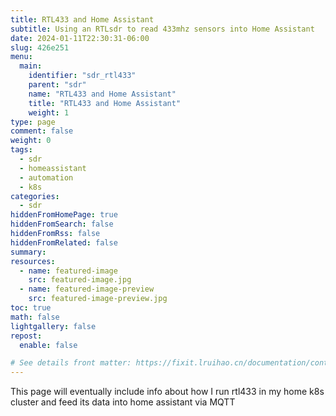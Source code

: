 ```yaml
---
title: RTL433 and Home Assistant
subtitle: Using an RTLsdr to read 433mhz sensors into Home Assistant
date: 2024-01-11T22:30:31-06:00
slug: 426e251
menu:
  main:
    identifier: "sdr_rtl433"
    parent: "sdr"
    name: "RTL433 and Home Assistant"
    title: "RTL433 and Home Assistant"
    weight: 1
type: page
comment: false
weight: 0
tags:
  - sdr
  - homeassistant
  - automation
  - k8s
categories:
  - sdr
hiddenFromHomePage: true
hiddenFromSearch: false
hiddenFromRss: false
hiddenFromRelated: false
summary:
resources:
  - name: featured-image
    src: featured-image.jpg
  - name: featured-image-preview
    src: featured-image-preview.jpg
toc: true
math: false
lightgallery: false
repost:
  enable: false

# See details front matter: https://fixit.lruihao.cn/documentation/content-management/introduction/#front-matter
---
```

This page will eventually include info about how I run rtl433 in my home k8s cluster and feed its data into home assistant via MQTT
<!--more-->
